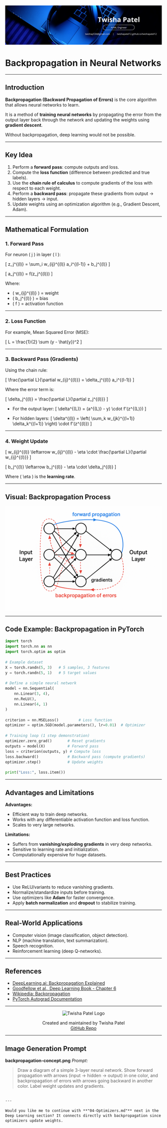 ![Banner](https://github.com/twishapatel12/AI-ML-Journal/blob/main/assets/aiml-banner.png)

# Backpropagation in Neural Networks

---

## Introduction

**Backpropagation (Backward Propagation of Errors)** is the core algorithm that allows neural networks to learn.  

It is a method of **training neural networks** by propagating the error from the output layer back through the network and updating the weights using **gradient descent**.  

Without backpropagation, deep learning would not be possible.

---

## Key Idea

1. Perform a **forward pass**: compute outputs and loss.
2. Compute the **loss function** (difference between predicted and true labels).
3. Use the **chain rule of calculus** to compute gradients of the loss with respect to each weight.
4. Perform a **backward pass**: propagate these gradients from output → hidden layers → input.
5. Update weights using an optimization algorithm (e.g., Gradient Descent, Adam).

---

## Mathematical Formulation

### 1. Forward Pass

For neuron \( j \) in layer \( l \):

\[
z_j^{(l)} = \sum_i w_{ij}^{(l)} a_i^{(l-1)} + b_j^{(l)}
\]

\[
a_j^{(l)} = f(z_j^{(l)})
\]

Where:
- \( w_{ij}^{(l)} \) = weight  
- \( b_j^{(l)} \) = bias  
- \( f \) = activation function  

---

### 2. Loss Function

For example, Mean Squared Error (MSE):

\[
L = \frac{1}{2} \sum (y - \hat{y})^2
\]

---

### 3. Backward Pass (Gradients)

Using the chain rule:

\[
\frac{\partial L}{\partial w_{ij}^{(l)}} = \delta_j^{(l)} a_i^{(l-1)}
\]

Where the error term is:

\[
\delta_j^{(l)} = \frac{\partial L}{\partial z_j^{(l)}}
\]

- For the output layer:
\[
\delta^{(L)} = (a^{(L)} - y) \cdot f'(z^{(L)})
\]

- For hidden layers:
\[
\delta^{(l)} = \left( \sum_k w_{jk}^{(l+1)} \delta_k^{(l+1)} \right) \cdot f'(z^{(l)})
\]

---

### 4. Weight Update

\[
w_{ij}^{(l)} \leftarrow w_{ij}^{(l)} - \eta \cdot \frac{\partial L}{\partial w_{ij}^{(l)}}
\]

\[
b_j^{(l)} \leftarrow b_j^{(l)} - \eta \cdot \delta_j^{(l)}
\]

Where \( \eta \) is the **learning rate**.

---

## Visual: Backpropagation Process

<p align="center">
  <img src="https://github.com/twishapatel12/AI-ML-Journal/blob/main/assets/backpropagation-concept.png" alt="Backpropagation Concept Diagram" width="520"/>
</p>

---

## Code Example: Backpropagation in PyTorch

```python
import torch
import torch.nn as nn
import torch.optim as optim

# Example dataset
X = torch.randn(5, 3)   # 5 samples, 3 features
y = torch.randn(5, 1)   # 5 target values

# Define a simple neural network
model = nn.Sequential(
    nn.Linear(3, 4),
    nn.ReLU(),
    nn.Linear(4, 1)
)

criterion = nn.MSELoss()         # Loss function
optimizer = optim.SGD(model.parameters(), lr=0.01)  # Optimizer

# Training loop (1 step demonstration)
optimizer.zero_grad()       # Reset gradients
outputs = model(X)          # Forward pass
loss = criterion(outputs, y) # Compute loss
loss.backward()             # Backward pass (compute gradients)
optimizer.step()            # Update weights

print("Loss:", loss.item())
````

---

## Advantages and Limitations

**Advantages:**

* Efficient way to train deep networks.
* Works with any differentiable activation function and loss function.
* Scales to very large networks.

**Limitations:**

* Suffers from **vanishing/exploding gradients** in very deep networks.
* Sensitive to learning rate and initialization.
* Computationally expensive for huge datasets.

---

## Best Practices

* Use ReLU/variants to reduce vanishing gradients.
* Normalize/standardize inputs before training.
* Use optimizers like **Adam** for faster convergence.
* Apply **batch normalization** and **dropout** to stabilize training.

---

## Real-World Applications

* Computer vision (image classification, object detection).
* NLP (machine translation, text summarization).
* Speech recognition.
* Reinforcement learning (deep Q-networks).

---

## References

* [DeepLearning.ai: Backpropagation Explained](https://www.deeplearning.ai/resources/backpropagation/)
* [Goodfellow et al., Deep Learning Book - Chapter 6](https://www.deeplearningbook.org/)
* [Wikipedia: Backpropagation](https://en.wikipedia.org/wiki/Backpropagation)
* [PyTorch Autograd Documentation](https://pytorch.org/tutorials/beginner/blitz/autograd_tutorial.html)

---

<p align="center">
  <img src="https://github.com/twishapatel12/AI-ML-Journal/blob/main/assets/twisha-patel-logo.png" alt="Twisha Patel Logo" width="80"/>
</p>
<p align="center">
  Created and maintained by Twisha Patel  
  <br>
  <a href="https://github.com/twishapatel12/AI-ML-Journal">GitHub Repo</a>
</p>

---

## Image Generation Prompt

**backpropagation-concept.png**
*Prompt:*

> Draw a diagram of a simple 3-layer neural network. Show forward propagation with arrows (input → hidden → output) in one color, and backpropagation of errors with arrows going backward in another color. Label weight updates and gradients.

```

---

Would you like me to continue with **"04-Optimizers.md"** next in the Deep Learning section? It connects directly with backpropagation since optimizers update weights.
```
